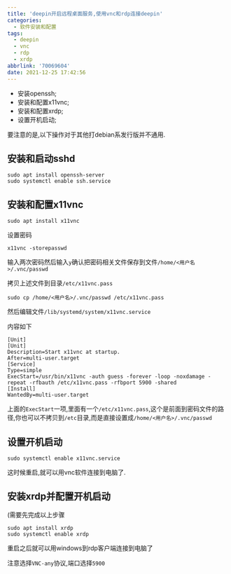```yaml
---
title: 'deepin开启远程桌面服务,使用vnc和rdp连接deepin'
categories:
  - 软件安装和配置
tags:
  - deepin
  - vnc
  - rdp
  - xrdp
abbrlink: '70069604'
date: 2021-12-25 17:42:56
---
```


* 安装openssh;
* 安装和配置x11vnc;
* 安装和配置xrdp;
* 设置开机启动;

<!-- more -->

要注意的是,以下操作对于其他打debian系发行版并不通用.

## 安装和启动sshd

```shell
sudo apt install openssh-server
sudo systemctl enable ssh.service
```

## 安装和配置x11vnc

```shell
sudo apt install x11vnc
```

设置密码
```shell
x11vnc -storepasswd
```
输入两次密码然后输入`y`确认把密码相关文件保存到文件`/home/<用户名>/.vnc/passwd`

拷贝上述文件到目录`/etc/x11vnc.pass`

```shell
sudo cp /home/<用户名>/.vnc/passwd /etc/x11vnc.pass
```

然后编辑文件`/lib/systemd/system/x11vnc.service`

内容如下
```
[Unit]
[Unit]
Description=Start x11vnc at startup.
After=multi-user.target
[Service]
Type=simple
ExecStart=/usr/bin/x11vnc -auth guess -forever -loop -noxdamage -repeat -rfbauth /etc/x11vnc.pass -rfbport 5900 -shared
[Install]
WantedBy=multi-user.target
```

上面的`ExecStart`一项,里面有一个`/etc/x11vnc.pass`,这个是前面到密码文件的路径,你也可以不拷贝到`/etc`目录,而是直接设置成`/home/<用户名>/.vnc/passwd`

## 设置开机启动

```shell
sudo systemctl enable x11vnc.service
```

这时候重启,就可以用vnc软件连接到电脑了.

## 安装xrdp并配置开机启动

(需要先完成以上步骤

```shell
sudo apt install xrdp
sudo systemctl enable xrdp
```

重启之后就可以用windows到rdp客户端连接到电脑了

注意选择`VNC-any`协议,端口选择`5900`